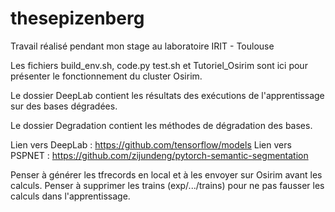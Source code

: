 # thesepizenberg
Travail réalisé pendant mon stage au laboratoire IRIT - Toulouse

Les fichiers build_env.sh, code.py test.sh et Tutoriel_Osirim sont ici pour présenter le fonctionnement du cluster Osirim.

Le dossier DeepLab contient les résultats des exécutions de l'apprentissage sur des bases dégradées.

Le dossier Degradation contient les méthodes de dégradation des bases.

Lien vers DeepLab : https://github.com/tensorflow/models
Lien vers PSPNET : https://github.com/zijundeng/pytorch-semantic-segmentation

Penser à générer les tfrecords en local et à les envoyer sur Osirim avant les calculs.
Penser à supprimer les trains (exp/.../trains) pour ne pas fausser les calculs dans l'apprentissage.
